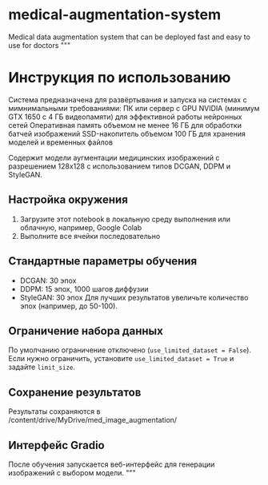 # medical-augmentation-system
Medical data augmentation system that can be deployed fast and easy to use for doctors
"""
# Инструкция по использованию

Система предназначена для развёртывания и запуска на системах с мимнимальными требованиями:
ПК или сервер с GPU NVIDIA (минимум GTX 1650 с 4 ГБ видеопамяти) для эффективной работы нейронных сетей
Оперативная память объемом не менее 16 ГБ для обработки батчей изображений
SSD-накопитель объемом 100 ГБ для хранения моделей и временных файлов

Содержит модели аугментации медицинских изображений с разрешением 128x128 с использованием типов DCGAN, DDPM и StyleGAN.

## Настройка окружения
1. Загрузите этот notebook в локальную среду выполнения или облачную, например, Google Colab
2. Выполните все ячейки последовательно

## Стандартные параметры обучения
- DCGAN: 30 эпох
- DDPM: 15 эпох, 1000 шагов диффузии
- StyleGAN: 30 эпох
Для лучших результатов увеличьте количество эпох (например, до 50-100).

## Ограничение набора данных
По умолчанию ограничение отключено (`use_limited_dataset = False`). Если нужно ограничить, установите `use_limited_dataset = True` и задайте `limit_size`.

## Сохранение результатов
Результаты сохраняются в /content/drive/MyDrive/med_image_augmentation/

## Интерфейс Gradio
После обучения запускается веб-интерфейс для генерации изображений с выбором модели.
"""
